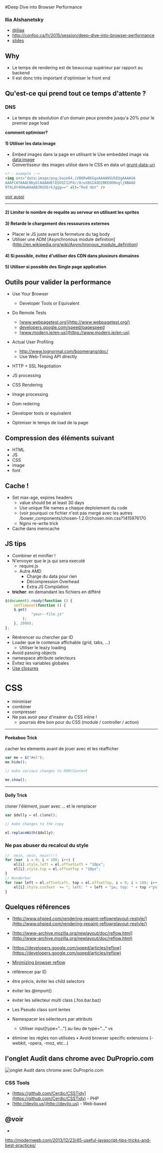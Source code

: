 #Deep Dive into Browser Performance

### Ilia Alshanetsky

- [@iliaa](https://twitter.com/iliaa)
- http://confoo.ca/fr/2015/session/deep-dive-into-browser-performance
- [slides](http://ilia.ws/files/confoo_Deep_Dive_into_Browser_Performance.pdf)


## Why
- Le temps de rendering est de beaucoup supérieur par rapport au backend
- Il est donc très important d'optimiser le front end

## Qu'est-ce qui prend tout ce temps d'attente ?

### DNS
- Le temps de sésolution d'un domain peux prendre jusqu'a 20% pour le premier page load

**comment optimiser?**

#### 1) Utiliser les data:image
- Embed images dans la page en utilisant le Use embedded image via [data:image](http://en.wikipedia.org/wiki/Data_URI_scheme)
- Convertisseur des images utilisé dans le CSS en data uri
[grunt-data-uri](https://www.npmjs.com/package/grunt-data-uri)

```html
<!-- example -->
<img src="data:image/png;base64,iVBORw0KGgoAAAANSUhEUgAAAAUA
AAAFCAYAAACNbyblAAAAHElEQVQI12P4//8/w38GIAXDIBKE0DHxgljNBAAO
9TXL0Y4OHwAAAABJRU5ErkJggg==" alt="Red dot" />
```

[voir aussi](baseImage.html)

---

#### 2) Limiter le nombre de requête au serveur en utilisant les sprites

#### 3) Retarde le chargement des ressources externes

- Placer le JS juste avant la fermeture du tag body
- Utiliser une ADM [Asynchronous module definition] (http://en.wikipedia.org/wiki/Asynchronous_module_definition)

#### 4) Si possible, évitez d'utiliser des CDN dans plusieurs domaines

#### 5) Utiliser si possible des Single page application

## Outils pour valider la performance
- Use Your Browser
    - Developer Tools or Equivalent
- Do Remote Tests
    - [www.webpagetest.org](http://www.webpagetest.org/)
    - [developers.google.com/speed/pagespeed](https://developers.google.com/speed/pagespeed/)
    - [www.modern.ie/en-us](https://www.modern.ie/en-us)
- Actual User Profiling
    - http://www.lognormal.com/boomerang/doc/
    - Use Web-Timing API directly


- HTTP + SSL Negotiation
- JS processing
- CSS Rendering
- Image processing
- Dom redering
- Developer tools or equivalent
- Optimiser le temps de load de la page

## Compression des éléments suivant
- HTML
- JS
- CSS
- image
- font

## Cache !
- Set max-age, expires headers
    - value should be at least 30 days
    - Use unique file names a chaque deploiement du code
    - (voir pourquoi ce fichier n'est pas mergé avec les autres
    /bower_components/chosen-1.2.0/chosen.min.css?1415976170
    - Nginx re-write trick
- Cache dans memcache



## JS tips
- Combiner et minifier !
- N'envoyer que le js qui sera executé
    - require.js
    - Autre AMD
        - Charge du data pour rien
        - Décompression Overhead
        - Extra JS Compilation
- **tricher**: en demandant les fichiers en différé

```javascript
$(document).ready(function () {
    setTimeout(function () {
    $.get(
            "your--file.js"
        );
    }, 2000);
};

```
- Rérérencer ou chercher par ID
- Loader que le contenue affichable (grid, tabs, ...)
    - Utiliser le leazy loading
- Avoid passing objects
- namespace attribute selecteurs
- Évitez les variables globales
- [Use closures](https://developer.mozilla.org/en-US/docs/Web/JavaScript/Closures)

# CSS
- minimiser
- combiner
- compresser
- Ne pas avoir peur d'insérer du CSS inline !
    - pourrais être bon pour du CSS (module / controller / action)
    
---
#### Peekaboo Trick
cacher les elements avant de jouer avec et les réafficher
```javascript
var me = $("#el");
me.hide();	

// make various changes to DOM/Content

me.show();
```

---

#### Dolly Trick
cloner l'élément, jouer avec ... et le remplacer
```javascript
var $dolly = el.clone();	
  
// make changes to the copy

el.replaceWith($dolly);

```

### Ne pas abuser du recalcul du style
```javascript
//  nein, nein, nein!!!!
for (var  i = 0; i < 100; i++) { 
    el[i].style.left = el.offsetLeft + "10px"; 
    el[i].style.top = el.offsetTop + "10px";
}
// Wunderbar
for (var left = el.offsetLeft, top = el.offsetTop, i = 0; i < 100; i++, top += 10, left += 10) { 
    el[i].style.cssText  += "; left: " + left + "px; top: " + top +"px;"; 
}
```
## Quelques références
- [http://www.phpied.com/rendering-repaint-reflowrelayout-restyle/](http://www.phpied.com/rendering-repaint-reflowrelayout-restyle/)
- [http://www-archive.mozilla.org/newlayout/doc/reflow.html](http://www-archive.mozilla.org/newlayout/doc/reflow.html)
- [https://developers.google.com/speed/articles/reflow](https://developers.google.com/speed/articles/reflow)

- [Minimizing browser reflow](https://developers.google.com/speed/articles/reflow)

- référencer par ID
- être précis, éviter les child selectors
- éviter les @import()
- éviter les sélecteur multi class (.foo.bar.baz)
- Les Pseudo class sont lentes
- Namespacer les sélecteurs par attributs
    - Utiliser input[type="..."] au lieu de type="..." vs
- éliminer les règles non utilisées
• Avoid browser specific extensions
(-webkit, -opera, -moz, etc...)


## l'onglet Audit dans chrome avec DuProprio.com

![onglet Audit dans chrome avec DuProprio.com](auditTabDP.png)


### CSS Tools
- [https://github.com/Cerdic/CSSTidy](https://github.com/Cerdic/CSSTidy) - PHP
- [http://devilo.us](http://devilo.us) - Web-based

## @voir 
- 
http://modernweb.com/2013/12/23/45-useful-javascript-tips-tricks-and-best-practices/

